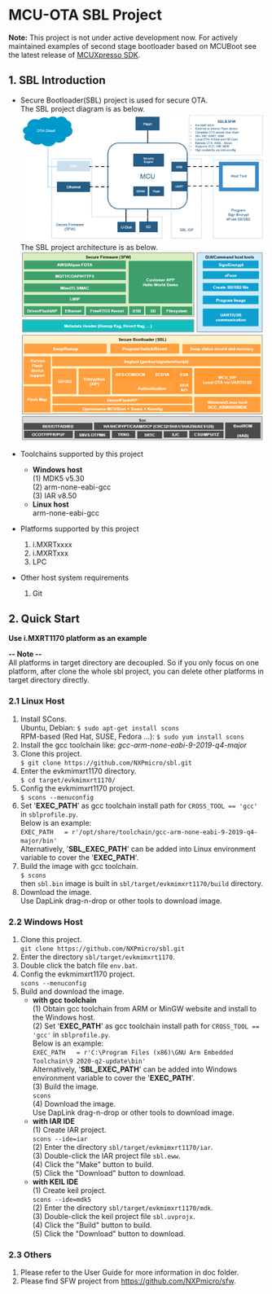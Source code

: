 # MCU-OTA SBL Project

**Note:** This project is not under active development now. For actively maintained examples of second stage bootloader based on MCUBoot see the latest release of [MCUXpresso SDK](https://www.nxp.com/design/design-center/software/development-software/mcuxpresso-software-and-tools-/mcuxpresso-software-development-kit-sdk:MCUXpresso-SDK).

## 1. SBL Introduction

- Secure Bootloader(SBL) project is used for secure OTA.  
  The SBL project diagram is as below.  
  ![](./pic/sbl_diagram.PNG)  
  The SBL project architecture is as below.  
  ![](./pic/sbl_architecture.PNG)  

- Toolchains supported by this project  
  * __Windows host__  
    (1) MDK5 v5.30  
    (2) arm-none-eabi-gcc  
    (3) IAR v8.50  
  * __Linux host__  
    arm-none-eabi-gcc

- Platforms supported by this project  
  1. i.MXRTxxxx  
  2. i.MXRTxxx  
  3. LPC
  
- Other host system requirements
  1. Git

## 2. Quick Start
**Use i.MXRT1170 platform as an example**  

**-- Note --**  
All platforms in target directory are decoupled. So if you only focus on one platform, after clone the whole sbl project, you can delete other platforms in target directory directly.

### 2.1 Linux Host

1. Install SCons.  
   Ubuntu, Debian: `$ sudo apt-get install scons`  
   RPM-based (Red Hat, SUSE, Fedora ...): `$ sudo yum install scons`
2. Install the gcc toolchain like: *gcc-arm-none-eabi-9-2019-q4-major*
3. Clone this project.  
   `$ git clone https://github.com/NXPmicro/sbl.git`
4. Enter the evkmimxrt1170 directory.  
   `$ cd target/evkmimxrt1170/`
5. Config the evkmimxrt1170 project.  
   `$ scons --menuconfig`
6. Set '**EXEC_PATH**' as gcc toolchain install path for `CROSS_TOOL == 'gcc'` in `sblprofile.py`.  
   Below is an example:  
   `EXEC_PATH   = r'/opt/share/toolchain/gcc-arm-none-eabi-9-2019-q4-major/bin'`  
   Alternatively, '**SBL_EXEC_PATH**' can be added into Linux environment variable to cover the '**EXEC_PATH**'.
7. Build the image with gcc toolchain.  
   `$ scons`  
   then `sbl.bin` image is built in `sbl/target/evkmimxrt1170/build` directory.
8. Download the image.  
   Use DapLink drag-n-drop or other tools to download image.

### 2.2 Windows Host

1. Clone this project.  
   `git clone https://github.com/NXPmicro/sbl.git`
2. Enter the directory `sbl/target/evkmimxrt1170`.
3. Double click the batch file `env.bat`.
4. Config the evkmimxrt1170 project.  
   `scons --menuconfig`
5. Build and download the image.  
    * __with gcc toolchain__  
	(1) Obtain gcc toolchain from ARM or MinGW website and install to the Windows host.  
	(2) Set '**EXEC_PATH**' as gcc toolchain install path for `CROSS_TOOL == 'gcc'` in `sblprofile.py`.  
	    Below is an example:  
        `EXEC_PATH   = r'C:\Program Files (x86)\GNU Arm Embedded Toolchain\9 2020-q2-update\bin'`  
        Alternatively, '**SBL_EXEC_PATH**' can be added into Windows environment variable to cover the '**EXEC_PATH**'.  
	(3) Build the image.  
        `scons`  
	(4) Download the image.  
        Use DapLink drag-n-drop or other tools to download image.  
    * __with IAR IDE__  
    (1) Create IAR project.  
	    `scons --ide=iar`  
	(2) Enter the directory `sbl/target/evkmimxrt1170/iar`.  
	(3) Double-click the IAR project file `sbl.eww`.  
	(4) Click the "Make" button to build.  
	(5) Click the "Download" button to download.  
	* __with KEIL IDE__  
	(1) Create keil project.  
	    `scons --ide=mdk5`  
	(2) Enter the directory `sbl/target/evkmimxrt1170/mdk`.  
	(3) Double-click the keil project file `sbl.uvprojx`.  
	(4) Click the "Build" button to build.  
	(5) Click the "Download" button to download.

### 2.3 Others	

1. Please refer to the User Guide for more information in doc folder.
2. Please find SFW project from https://github.com/NXPmicro/sfw.
